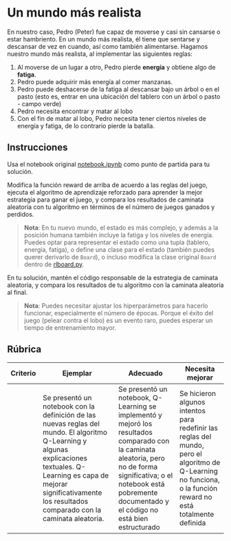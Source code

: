 # Un mundo más realista

En nuestro caso, Pedro (Peter) fue capaz de moverse y casi sin cansarse o estar hambriento. En un mundo más realista, él tiene que sentarse y descansar de vez en cuando, así como también alimentarse. Hagamos nuestro mundo más realista, al implementar las siguientes reglas:

1. Al moverse de un lugar a otro, Pedro pierde **energía** y obtiene algo de **fatiga**.
2. Pedro puede adquirir más energía al comer manzanas.
3. Pedro puede deshacerse de la fatiga al descansar bajo un árbol o en el pasto (esto es, entrar en una ubicación del tablero con un árbol o pasto - campo verde)
4. Pedro necesita encontrar y matar al lobo
5. Con el fin de matar al lobo, Pedro necesita tener ciertos niveles de energía y fatiga, de lo contrario pierde la batalla.

## Instrucciones

Usa el notebook original [notebook.ipynb](../notebook.ipynb) como punto de partida para tu solución.

Modifica la función reward de arriba de acuerdo a las reglas del juego, ejecuta el algoritmo de aprendizaje reforzado para aprender la mejor estrategia para ganar el juego, y compara los resultados de caminata aleatoria con tu algoritmo en términos de el número de juegos ganados y perdidos.

> **Nota**: En tu nuevo mundo, el estado es más complejo, y además a la posición humana también incluye la fatiga y los niveles de energía. Puedes optar para representar el estado como una tupla (tablero, energía, fatiga), o define una clase para el estado (también puedes querer derivarlo de `Board`), o incluso modifica la clase original `Board` dentro de [rlboard.py](../rlboard.py).

En tu solución, mantén el código responsable de la estrategia de caminata aleatoria, y compara los resultados de tu algoritmo con la caminata aleatoria al final.

> **Nota**: Puedes necesitar ajustar los hiperparámetros para hacerlo funcionar, especialmente el número de épocas. Porque el éxito del juego (pelear contra el lobo) es un evento raro, puedes esperar un tiempo de entrenamiento mayor.

## Rúbrica

| Criterio | Ejemplar                                                                                                                                                                                             | Adecuado                                                                                                                                                                                | Necesita mejorar                                                                                                                          |
| -------- | ----------------------------------------------------------------------------------------------------------------------------------------------------------------------------------------------------- | --------------------------------------------------------------------------------------------------------------------------------------------------------------------------------------- | ------------------------------------------------------------------------------------------------------------------------------------------ |
|          | Se presentó un notebook con la definición de las nuevas reglas del mundo. El algoritmo Q-Learning y algunas explicaciones textuales. Q-Learning es capa de mejorar significativamente los resultados comparado con la caminata aleatoria. | Se presentó un notebook, Q-Learning se implementó y mejoró los resultados comparado con la caminata aleatoria, pero no de forma significativa; o el notebook está pobremente documentado y el código no está bien estructurado | Se hicieron algunos intentos para redefinir las reglas del mundo, pero el algoritmo de Q-Learning no funciona, o la función reward no está totalmente definida |
